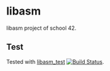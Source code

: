 # libasm

libasm project of school 42.

## Test

Tested with [libasm\_test](https://github.com/cacharle/libasm_test) [![Build Status](https://api.travis-ci.com/cacharle/libasm_test.svg?branch=master)](https://travis-ci.com/cacharle/libasm_test).
